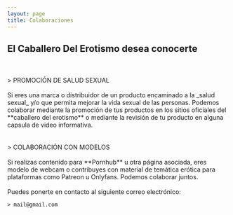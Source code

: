 ```yaml
---
layout: page
title: Colaboraciones
---
```

  
## El Caballero Del Erotismo desea conocerte
<br>
<br>
> PROMOCIÓN DE SALUD SEXUAL
<br>
<br> 
Si eres una marca o distribuidor de un producto encaminado a la _salud sexual_ y/o que permita mejorar la vida sexual de las personas. Podemos colaborar mediante la promoción de tus productos en los sitios oficiales del **caballero del erotismo** o mediante la revisión de tu producto en alguna capsula de video informativa.
<br>
<br> 
<br> 
> COLABORACIÓN CON MODELOS
<br>
<br> 
Si realizas contenido para **Pornhub** u otra página asociada, eres modelo de webcam o contribuyes con material de temática erótica para plataformas como Patreon u Onlyfans. Podemos colaborar juntos.
<br>
<br>
Puedes ponerte en contacto al siguiente correo electrónico:

    > mail@gmail.com
